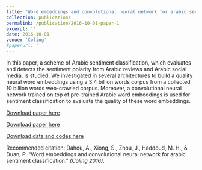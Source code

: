 ```yaml
---
title: "Word embeddings and convolutional neural network for arabic sentiment classification"
collection: publications
permalink: /publication/2016-10-01-paper-1
excerpt: ''
date: 2016-10-01
venue: 'Coling'
#paperurl: ''
---
```

In this paper, a scheme of Arabic sentiment classification, which evaluates and detects the sentiment polarity from Arabic reviews and Arabic social media, is studied.  We investigated in several architectures to build a quality neural word embeddings using a 3.4 billion words corpus from a collected 10 billion words web-crawled corpus.   Moreover,  a convolutional neural network trained on top of pre-trained Arabic word embeddings is used for sentiment classification to evaluate the quality of these word embeddings.

[Download paper here](http://dahouabdelghani.github.io/files/C16-1228.pdf)

[Download paper here](https://www.aclweb.org/anthology/C/C16/C16-1228.pdf)

[Download data and codes here](https://drive.google.com/open?id=0B2WzDD9FC2KXRHlYNjYxUmowRW8)


Recommended citation: Dahou, A., Xiong, S., Zhou, J., Haddoud, M. H., & Duan, P. "Word embeddings and convolutional neural network for arabic sentiment classification." <i>(Coling 2016)</i>.